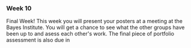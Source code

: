 
### Week 10
Final Week!  This week you will present your posters at a meeting at the Bayes Institute.  You will get a chance to see what the other groups have been up to and asess each other's work.  The final piece of portfolio assessment is also due in